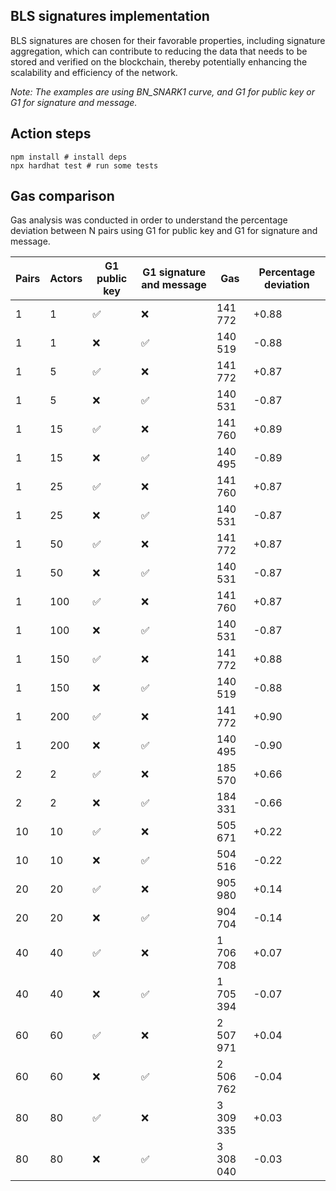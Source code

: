 ## BLS signatures implementation

BLS signatures are chosen for their favorable properties, including signature aggregation, which can contribute to reducing
the data that needs to be stored and verified on the blockchain, thereby potentially enhancing the scalability and efficiency of the network.

*Note: The examples are using BN_SNARK1 curve, and G1 for public key or G1 for signature and message.*

## Action steps

```
npm install # install deps
npx hardhat test # run some tests
```

## Gas comparison

Gas analysis was conducted in order to understand the percentage deviation between N pairs using G1 for public key and G1 for signature and message.

| Pairs | Actors | G1 public key | G1 signature and message | Gas        | Percentage deviation |
|-------|--------|---------------|--------------------------|------------|----------------------|
| 1     | 1      | ✅            | ❌                        | 141 772    | +0.88                |
| 1     | 1      | ❌            | ✅                        | 140 519    | -0.88                |
| 1     | 5      | ✅            | ❌                        | 141 772    | +0.87                |
| 1     | 5      | ❌            | ✅                        | 140 531    | -0.87                |
| 1     | 15     | ✅            | ❌                        | 141 760    | +0.89                |
| 1     | 15     | ❌            | ✅                        | 140 495    | -0.89                |
| 1     | 25     | ✅            | ❌                        | 141 760    | +0.87                |
| 1     | 25     | ❌            | ✅                        | 140 531    | -0.87                |
| 1     | 50     | ✅            | ❌                        | 141 772    | +0.87                |
| 1     | 50     | ❌            | ✅                        | 140 531    | -0.87                |
| 1     | 100    | ✅            | ❌                        | 141 760    | +0.87                |
| 1     | 100    | ❌            | ✅                        | 140 531    | -0.87                |
| 1     | 150    | ✅            | ❌                        | 141 772    | +0.88                |
| 1     | 150    | ❌            | ✅                        | 140 519    | -0.88                |
| 1     | 200    | ✅            | ❌                        | 141 772    | +0.90                |
| 1     | 200    | ❌            | ✅                        | 140 495    | -0.90                |
| 2     | 2      | ✅            | ❌                        | 185 570    | +0.66                |
| 2     | 2      | ❌            | ✅                        | 184 331    | -0.66                |
| 10    | 10     | ✅            | ❌                        | 505 671    | +0.22                |
| 10    | 10     | ❌            | ✅                        | 504 516    | -0.22                |
| 20    | 20     | ✅            | ❌                        | 905 980    | +0.14                |
| 20    | 20     | ❌            | ✅                        | 904 704    | -0.14                |
| 40    | 40     | ✅            | ❌                        | 1 706 708  | +0.07                |
| 40    | 40     | ❌            | ✅                        | 1 705 394  | -0.07                |
| 60    | 60     | ✅            | ❌                        | 2 507 971  | +0.04                |
| 60    | 60     | ❌            | ✅                        | 2 506 762  | -0.04                |
| 80    | 80     | ✅            | ❌                        | 3 309 335  | +0.03                |
| 80    | 80     | ❌            | ✅                        | 3 308 040  | -0.03                |
